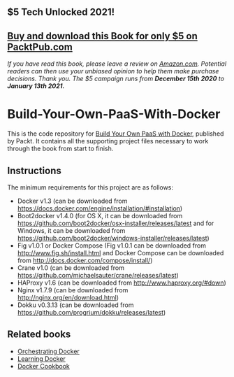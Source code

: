 ## $5 Tech Unlocked 2021!
[Buy and download this Book for only $5 on PacktPub.com](https://www.packtpub.com/product/build-your-own-paas-with-docker/9781784393946)
-----
*If you have read this book, please leave a review on [Amazon.com](https://www.amazon.com/gp/product/1784393940).     Potential readers can then use your unbiased opinion to help them make purchase decisions. Thank you. The $5 campaign         runs from __December 15th 2020__ to __January 13th 2021.__*

# Build-Your-Own-PaaS-With-Docker
This is the code repository for [Build Your Own PaaS with Docker](https://www.packtpub.com/virtualization-and-cloud/build-your-own-paas-docker?utm_source=github&utm_medium=repository&utm_campaign=9781784393946), published by Packt. It contains all the supporting project files necessary to work through the book from start to finish.

## Instructions
The minimum requirements for this project are as follows:
* Docker v1.3 (can be downloaded from https://docs.docker.com/engine/installation/#installation)
* Boot2docker v1.4.0 (for OS X, it can be downloaded from https://github.com/boot2docker/osx-installer/releases/latest and for Windows, it can be downloaded from https://github.com/boot2docker/windows-installer/releases/latest)
* Fig v1.0.1 or Docker Compose (Fig v1.0.1 can be downloaded from http://www.fig.sh/install.html and Docker Compose can be downloaded from http://docs.docker.com/compose/install/)
* Crane v1.0 (can be downloaded from https://github.com/michaelsauter/crane/releases/latest)
* HAProxy v1.6 (can be downloaded from http://www.haproxy.org/#down)
* Nginx v1.7.9 (can be downloaded from http://nginx.org/en/download.html)
* Dokku v0.3.13 (can be downloaded from https://github.com/progrium/dokku/releases/latest)

## Related books
* [Orchestrating Docker](https://www.packtpub.com/virtualization-and-cloud/orchestrating-docker?utm_source=github&utm_medium=repository&utm_campaign=9781783984787)
* [Learning Docker](https://www.packtpub.com/virtualization-and-cloud/learning-docker?utm_source=github&utm_medium=repository&utm_campaign=9781784397937)
* [Docker Cookbook](https://www.packtpub.com/virtualization-and-cloud/docker-cookbook?utm_source=github&utm_medium=repository&utm_campaign=9781783984862)
